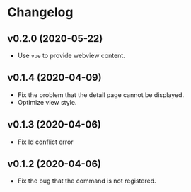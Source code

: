 # Changelog

## v0.2.0 (2020-05-22)

+ Use `vue` to provide webview content.

## v0.1.4 (2020-04-09)

+ Fix the problem that the detail page cannot be displayed.
+ Optimize view style.

## v0.1.3 (2020-04-06)

+ Fix Id conflict error

## v0.1.2 (2020-04-06)

+ Fix the bug that the command is not registered.
